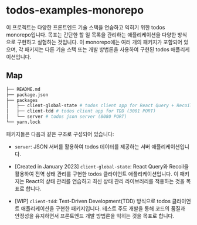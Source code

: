 # todos-examples-monorepo

이 프로젝트는 다양한 프론트엔드 기술 스택을 연습하고 익히기 위한 todos monorepo입니다. 목표는 간단한 할 일 목록을 관리하는 애플리케이션을 다양한 방식으로 구현하고 실험하는 것입니다. 이 monorepo에는 여러 개의 패키지가 포함되어 있으며, 각 패키지는 다른 기술 스택 또는 개발 방법론을 사용하여 구현된 todos 애플리케이션입니다.

## Map

```bash
├── README.md
├── package.json
├── packages
│   ├── client-global-state # todos client app for React Query + Recoil (3000 PORT)
│   ├── client-tdd # todos client app for TDD (3001 PORT)
│   └── server # todos json server (8080 PORT)
└── yarn.lock
```

패키지들은 다음과 같은 구조로 구성되어 있습니다:

- `server`: JSON 서버를 활용하여 todos 데이터를 제공하는 서버 애플리케이션입니다. 

- [Created in January 2023] `client-global-state`: React Query와 Recoil을 활용하여 전역 상태 관리를 구현한 todos 클라이언트 애플리케이션입니다. 이 패키지는 React의 상태 관리를 연습하고 최신 상태 관리 라이브러리를 적용하는 것을 목표로 합니다. 

- [WIP] `client-tdd`: Test-Driven Development(TDD) 방식으로 todos 클라이언트 애플리케이션을 구현한 패키지입니다. 테스트 주도 개발을 통해 코드의 품질과 안정성을 유지하면서 프론트엔드 개발 방법론을 익히는 것을 목표로 합니다. 

